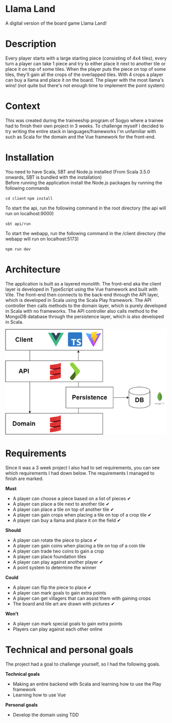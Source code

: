# Llama Land
A digital version of the board game Llama Land!  

# Description
Every player starts with a large starting piece (consisting of 4x4 tiles), every turn a player can take 1 piece and try to either place it next to another tile or place it on top of some tiles. When the player puts the piece on top of some tiles, they'll gain all the crops of the overlapped tiles. With 4 crops a player can buy a llama and place it on the board. The player with the most llama's wins! (not quite but there's not enough time to implement the point system)

# Context
This was created during the traineeship program of Sogyo where a trainee had to finish their own project in 3 weeks. To challenge myself I decided to try writing the entire stack in languages/frameworks I'm unfamiliar with such as Scala for the domain and the Vue framework for the front-end.

# Installation
You need to have Scala, SBT and Node.js installed (From Scala 3.5.0 onwards, SBT is bundled with the installation)<br>
Before running the application install the Node.js packages by running the following commands

`cd client`
`npm install`


To start the api, run the following command in the root directory (the api will run on localhost:9000)

`sbt api/run`

To start the webapp, run the following command in the /client directory (the webapp will run on localhost:5173)

`npm run dev`

# Architecture
The application is built as a layered monolith. The front-end aka the client layer is developed in TypeScript using the Vue framework and built with Vite. The front-end then connects to the back-end through the API layer, which is developed in Scala using the Scala Play framework. The API controller then calls methods to the domain layer, which is purely developed in Scala with no frameworks. The API controller also calls method to the MongoDB database through the persistence layer, which is also developed in Scala.

![architecture](architecture.png)


# Requirements
Since it was a 3 week project I also had to set requirements, you can see which requirements I had down below. The requirements I managed to finish are marked.

**Must**
- A player can choose a piece based on a list of pieces ✔
- A player can place a tile next to another tile ✔
- A player can place a tile on top of another tile ✔
- A player can gain crops when placing a tile on top of a crop tile ✔
- A player can buy a llama and place it on the field ✔


**Should**
- A player can rotate the piece to place ✔
- A player can gain coins when placing a tile on top of a coin tile
- A player can trade two coins to gain a crop
- A player can place foundation tiles
- A player can play against another player ✔
- A point system to determine the winner


**Could**
- A player can flip the piece to place ✔
- A player can mark goals to gain extra points
- A player can get villagers that can assist them with gaining crops
- The board and tile art are drawn with pictures ✔


**Won’t**
- A player can mark special goals to gain extra points
- Players can play against each other online


# Technical and personal goals
The project had a goal to challenge yourself, so I had the following goals.

**Technical goals**
- Making an entire backend with Scala and learning how to use the Play framework
- Learning how to use Vue

**Personal goals**
- Develop the domain using TDD


